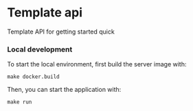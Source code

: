 # Template api

Template API for getting started quick

### Local development

To start the local environment, first build the server image with:

    make docker.build

Then, you can start the application with:

    make run
